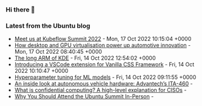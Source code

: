 ### Hi there 👋

<!--
**evilnick/evilnick** is a ✨ _special_ ✨ repository because its `README.md` (this file) appears on your GitHub profile.

Here are some ideas to get you started:

- 🔭 I’m currently working on ...
- 🌱 I’m currently learning ...
- 👯 I’m looking to collaborate on ...
- 🤔 I’m looking for help with ...
- 💬 Ask me about ...
- 📫 How to reach me: ...
- 😄 Pronouns: ...
- ⚡ Fun fact: ...
-->

### Latest from the Ubuntu blog

<!-- blog starts -->
* [Meet us at Kubeflow Summit 2022](https://ubuntu.com//blog/meet-us-at-kubeflow-summit-2022) - Mon, 17 Oct 2022 10:15:04 +0000
* [How desktop and GPU virtualisation power up automotive innovation](https://ubuntu.com//blog/how-desktop-and-gpu-virtualisation-power-up-automotive-innovation) - Mon, 17 Oct 2022 08:40:45 +0000
* [The long ARM of KDE](https://ubuntu.com//blog/the-long-arm-of-kde) - Fri, 14 Oct 2022 12:54:02 +0000
* [Introducing a VSCode extension for Vanilla CSS Framework](https://ubuntu.com//blog/introducing-a-vscode-extension-for-vanilla-css-framework) - Fri, 14 Oct 2022 10:10:47 +0000
* [Hyperparameter tuning for ML models](https://ubuntu.com//blog/hyperparameter-tuning-kubeflow) - Fri, 14 Oct 2022 09:11:55 +0000
* [An inside look at autonomous vehicle hardware: Advantech’s ITA-460](https://ubuntu.com//blog/an-inside-look-at-autonomous-vehicle-hardware-advantechs-ita-460) - 
* [What is confidential computing? A high-level explanation for CISOs](https://ubuntu.com//blog/what-is-confidential-computing-a-high-level-explanation-for-cisos) - 
* [Why You Should Attend the Ubuntu Summit In-Person](https://ubuntu.com//blog/why-you-should-attend-ubuntu-summit-in-person) - 
<!-- blog ends -->
